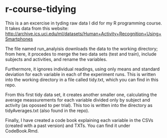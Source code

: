 # r-course-tidying

This is a an excercise in tyding raw data I did for my R programming course. It takes data from this website:
http://archive.ics.uci.edu/ml/datasets/Human+Activity+Recognition+Using+Smartphones

The file named run_analyisis downloads the data to the working directory; from here, it procedes to merge the two data sets (test and train), include subjects and activities, and rename the variables. 

Furthermore, it ignores individual readings, using only means and standard deviation for each variable in each of the experiment runs. This is written into the working directory in a file called tidy.txt, which you can find in this repo.

From this first tidy data set, it creates another smaller one, calculating the average meassurements for each variable divided only by subject and activity (as opossed to per trial). This too is written into the directory as tidyAverages.txt (also found in the repo).

Finally, I have created a code book explaining each variable in the CSVs (created with a past version) and TXTs. You can find it under CodeBook.Rmd.